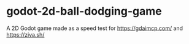 # godot-2d-ball-dodging-game
A 2D Godot game made as a speed test for https://gdaimcp.com/ and https://ziva.sh/
